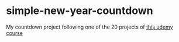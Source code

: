 # simple-new-year-countdown

My countdown project following one of the 20 projects of <a href="https://www.udemy.com/course/web-projects-with-vanilla-javascript/"> this udemy course</a>
